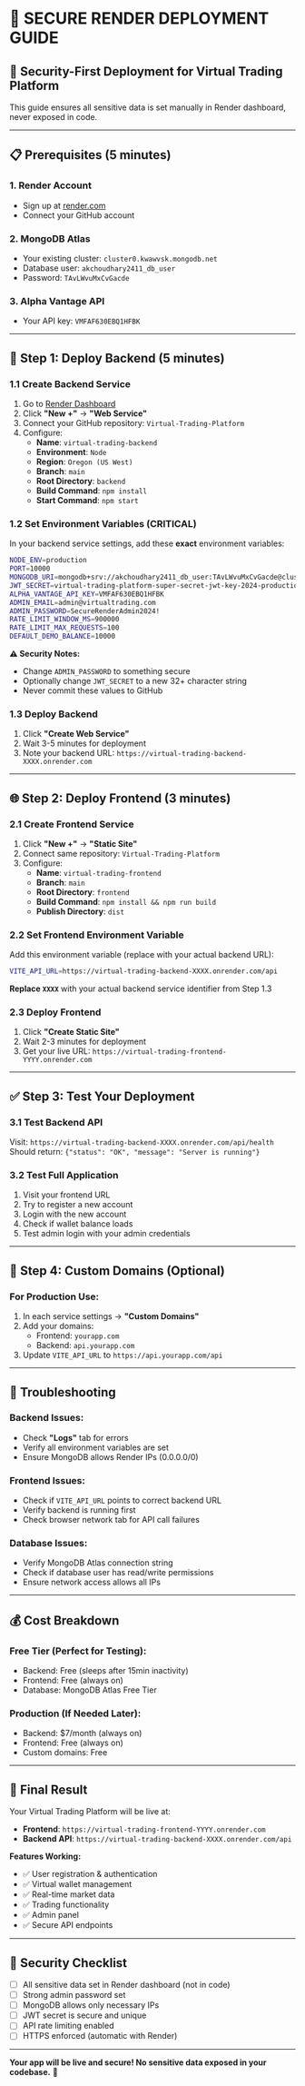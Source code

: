 # 🚀 **SECURE RENDER DEPLOYMENT GUIDE**

## 🔐 **Security-First Deployment for Virtual Trading Platform**

This guide ensures all sensitive data is set manually in Render dashboard, never exposed in code.

---

## 📋 **Prerequisites (5 minutes)**

### **1. Render Account**

- Sign up at [render.com](https://render.com)
- Connect your GitHub account

### **2. MongoDB Atlas**

- Your existing cluster: `cluster0.kwawvsk.mongodb.net`
- Database user: `akchoudhary2411_db_user`
- Password: `TAvLWvuMxCvGacde`

### **3. Alpha Vantage API**

- Your API key: `VMFAF630EBQ1HFBK`

---

## 🚀 **Step 1: Deploy Backend (5 minutes)**

### **1.1 Create Backend Service**

1. Go to [Render Dashboard](https://dashboard.render.com)
2. Click **"New +"** → **"Web Service"**
3. Connect your GitHub repository: `Virtual-Trading-Platform`
4. Configure:
   - **Name**: `virtual-trading-backend`
   - **Environment**: `Node`
   - **Region**: `Oregon (US West)`
   - **Branch**: `main`
   - **Root Directory**: `backend`
   - **Build Command**: `npm install`
   - **Start Command**: `npm start`

### **1.2 Set Environment Variables (CRITICAL)**

In your backend service settings, add these **exact** environment variables:

```bash
NODE_ENV=production
PORT=10000
MONGODB_URI=mongodb+srv://akchoudhary2411_db_user:TAvLWvuMxCvGacde@cluster0.kwawvsk.mongodb.net/virtual-trading-platform?retryWrites=true&w=majority
JWT_SECRET=virtual-trading-platform-super-secret-jwt-key-2024-production-render
ALPHA_VANTAGE_API_KEY=VMFAF630EBQ1HFBK
ADMIN_EMAIL=admin@virtualtrading.com
ADMIN_PASSWORD=SecureRenderAdmin2024!
RATE_LIMIT_WINDOW_MS=900000
RATE_LIMIT_MAX_REQUESTS=100
DEFAULT_DEMO_BALANCE=10000
```

**⚠️ Security Notes:**

- Change `ADMIN_PASSWORD` to something secure
- Optionally change `JWT_SECRET` to a new 32+ character string
- Never commit these values to GitHub

### **1.3 Deploy Backend**

1. Click **"Create Web Service"**
2. Wait 3-5 minutes for deployment
3. Note your backend URL: `https://virtual-trading-backend-XXXX.onrender.com`

---

## 🌐 **Step 2: Deploy Frontend (3 minutes)**

### **2.1 Create Frontend Service**

1. Click **"New +"** → **"Static Site"**
2. Connect same repository: `Virtual-Trading-Platform`
3. Configure:
   - **Name**: `virtual-trading-frontend`
   - **Branch**: `main`
   - **Root Directory**: `frontend`
   - **Build Command**: `npm install && npm run build`
   - **Publish Directory**: `dist`

### **2.2 Set Frontend Environment Variable**

Add this environment variable (replace with your actual backend URL):

```bash
VITE_API_URL=https://virtual-trading-backend-XXXX.onrender.com/api
```

**Replace `XXXX`** with your actual backend service identifier from Step 1.3

### **2.3 Deploy Frontend**

1. Click **"Create Static Site"**
2. Wait 2-3 minutes for deployment
3. Get your live URL: `https://virtual-trading-frontend-YYYY.onrender.com`

---

## ✅ **Step 3: Test Your Deployment**

### **3.1 Test Backend API**

Visit: `https://virtual-trading-backend-XXXX.onrender.com/api/health`
Should return: `{"status": "OK", "message": "Server is running"}`

### **3.2 Test Full Application**

1. Visit your frontend URL
2. Try to register a new account
3. Login with the new account
4. Check if wallet balance loads
5. Test admin login with your admin credentials

---

## 🔧 **Step 4: Custom Domains (Optional)**

### **For Production Use:**

1. In each service settings → **"Custom Domains"**
2. Add your domains:
   - Frontend: `yourapp.com`
   - Backend: `api.yourapp.com`
3. Update `VITE_API_URL` to `https://api.yourapp.com/api`

---

## 🐛 **Troubleshooting**

### **Backend Issues:**

- Check **"Logs"** tab for errors
- Verify all environment variables are set
- Ensure MongoDB allows Render IPs (0.0.0.0/0)

### **Frontend Issues:**

- Check if `VITE_API_URL` points to correct backend URL
- Verify backend is running first
- Check browser network tab for API call failures

### **Database Issues:**

- Verify MongoDB Atlas connection string
- Check if database user has read/write permissions
- Ensure network access allows all IPs

---

## 💰 **Cost Breakdown**

### **Free Tier (Perfect for Testing):**

- Backend: Free (sleeps after 15min inactivity)
- Frontend: Free (always on)
- Database: MongoDB Atlas Free Tier

### **Production (If Needed Later):**

- Backend: $7/month (always on)
- Frontend: Free (always on)
- Custom domains: Free

---

## 🎉 **Final Result**

Your Virtual Trading Platform will be live at:

- **Frontend**: `https://virtual-trading-frontend-YYYY.onrender.com`
- **Backend API**: `https://virtual-trading-backend-XXXX.onrender.com/api`

**Features Working:**

- ✅ User registration & authentication
- ✅ Virtual wallet management
- ✅ Real-time market data
- ✅ Trading functionality
- ✅ Admin panel
- ✅ Secure API endpoints

---

## 🔐 **Security Checklist**

- [ ] All sensitive data set in Render dashboard (not in code)
- [ ] Strong admin password set
- [ ] MongoDB allows only necessary IPs
- [ ] JWT secret is secure and unique
- [ ] API rate limiting enabled
- [ ] HTTPS enforced (automatic with Render)

---

**Your app will be live and secure! No sensitive data exposed in your codebase.** 🎯

